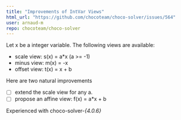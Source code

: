 ```yaml
---
title: "Improvements of IntVar Views"
html_url: "https://github.com/chocoteam/choco-solver/issues/564"
user: arnaud-m
repo: chocoteam/choco-solver
---
```


Let x be a integer variable. The following views are available:

- scale view: s(x) = a*x  (a >= -1)
- minus view:  m(x) = -x
- offset view: t(x) = x + b

Here are two natural improvements
- [ ] extend the scale view for any a.
- [ ]  propose an affine view: f(x) = a*x + b

Experienced with choco-solver-_*{4.0.6}*_

